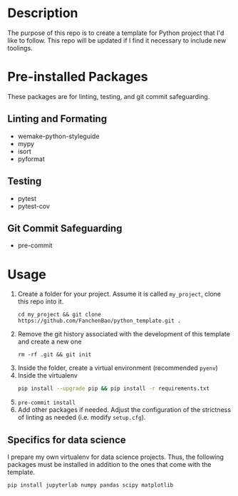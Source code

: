 # Description

The purpose of this repo is to create a template for Python project that I'd like to follow. This repo will be updated if I find it necessary to include new toolings.

# Pre-installed Packages

These packages are for linting, testing, and git commit safeguarding.

## Linting and Formating
* wemake-python-styleguide
* mypy
* isort
* pyformat

## Testing
* pytest
* pytest-cov

## Git Commit Safeguarding
* pre-commit

# Usage

1. Create a folder for your project. Assume it is called `my_project`, clone this repo into it.
    ```
    cd my_project && git clone https://github.com/FanchenBao/python_template.git .
    ```
2. Remove the git history associated with the development of this template and create a new one
    ```
    rm -rf .git && git init
    ```
3. Inside the folder, create a virtual environment (recommended `pyenv`)
4. Inside the virtualenv
    ```bash
    pip install --upgrade pip && pip install -r requirements.txt
    ```
5. `pre-commit install`
6. Add other packages if needed. Adjust the configuration of the strictness of linting as needed (i.e. modify `setup.cfg`).

## Specifics for data science
I prepare my own virtualenv for data science projects. Thus, the following packages must be installed in addition to the ones that come with the template.

```
pip install jupyterlab numpy pandas scipy matplotlib
```

